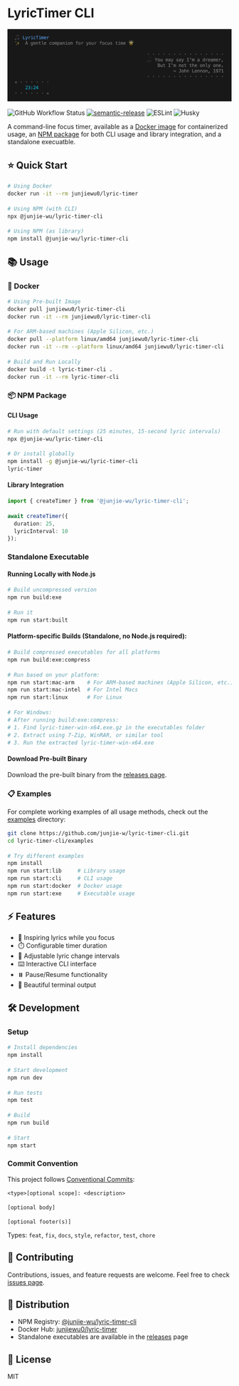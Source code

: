# LyricTimer CLI
![lyric-timer-demo](.github/assets/lyric-timer-demo.png)

![GitHub Workflow Status](https://img.shields.io/github/actions/workflow/status/junjie-w/lyric-timer-cli/ci.yml)
[![semantic-release](https://img.shields.io/badge/semantic--release-enabled-brightgreen?logo=semantic-release)](https://github.com/semantic-release/semantic-release)
![ESLint](https://img.shields.io/badge/ESLint-enabled-brightgreen)
![Husky](https://img.shields.io/badge/Husky-enabled-brightgreen)

A command-line focus timer, available as a [Docker image](https://hub.docker.com/r/junjiewu0/lyric-timer-cli) for containerized usage, an [NPM package](https://www.npmjs.com/package/@junjie-wu/lyric-timer-cli) for both CLI usage and library integration, and a standalone execuatble.

## ⭐ Quick Start

```bash
# Using Docker
docker run -it --rm junjiewu0/lyric-timer

# Using NPM (with CLI)
npx @junjie-wu/lyric-timer-cli

# Using NPM (as library)
npm install @junjie-wu/lyric-timer-cli
```

## 📚 Usage

### 🐳 Docker

```bash
# Using Pre-built Image
docker pull junjiewu0/lyric-timer-cli
docker run -it --rm junjiewu0/lyric-timer-cli

# For ARM-based machines (Apple Silicon, etc.)
docker pull --platform linux/amd64 junjiewu0/lyric-timer-cli
docker run -it --rm --platform linux/amd64 junjiewu0/lyric-timer-cli

# Build and Run Locally
docker build -t lyric-timer-cli .
docker run -it --rm lyric-timer-cli
```

### 📦 NPM Package

#### CLI Usage

```bash
# Run with default settings (25 minutes, 15-second lyric intervals)
npx @junjie-wu/lyric-timer-cli

# Or install globally
npm install -g @junjie-wu/lyric-timer-cli
lyric-timer
```

#### Library Integration

```typescript
import { createTimer } from '@junjie-wu/lyric-timer-cli';

await createTimer({
  duration: 25,
  lyricInterval: 10
});
```

### Standalone Executable

#### Running Locally with Node.js

```bash
# Build uncompressed version
npm run build:exe

# Run it
npm run start:built
```

#### Platform-specific Builds (Standalone, no Node.js required):

```bash
# Build compressed executables for all platforms
npm run build:exe:compress

# Run based on your platform:
npm run start:mac-arm    # For ARM-based machines (Apple Silicon, etc.)
npm run start:mac-intel  # For Intel Macs
npm run start:linux      # For Linux

# For Windows:
# After running build:exe:compress:
# 1. Find lyric-timer-win-x64.exe.gz in the executables folder
# 2. Extract using 7-Zip, WinRAR, or similar tool
# 3. Run the extracted lyric-timer-win-x64.exe
```

#### Download Pre-built Binary
Download the pre-built binary from the [releases page](https://github.com/junjie-w/lyric-timer-cli/releases).

### 📋 Examples
For complete working examples of all usage methods, check out the [examples](https://github.com/junjie-w/lyric-timer-cli/tree/main/examples) directory:
```bash
git clone https://github.com/junjie-w/lyric-timer-cli.git
cd lyric-timer-cli/examples

# Try different examples
npm install
npm run start:lib     # Library usage
npm run start:cli     # CLI usage
npm run start:docker  # Docker usage
npm run start:exe     # Executable usage
```

## ⚡ Features

- 🎵 Inspiring lyrics while you focus
- ⏱️ Configurable timer duration
- 🔄 Adjustable lyric change intervals
- ⌨️ Interactive CLI interface
- ⏸️ Pause/Resume functionality
- 🎨 Beautiful terminal output

## 🛠️ Development

### Setup

```bash
# Install dependencies
npm install

# Start development
npm run dev

# Run tests
npm test

# Build
npm run build

# Start
npm start
```

### Commit Convention

This project follows [Conventional Commits](https://www.conventionalcommits.org/):

```
<type>[optional scope]: <description>

[optional body]

[optional footer(s)]
```

Types: `feat`, `fix`, `docs`, `style`, `refactor`, `test`, `chore`

## 🤝 Contributing

Contributions, issues, and feature requests are welcome. Feel free to check [issues page](https://github.com/junjie-w/lyric-timer-cli/issues).

## 🚀 Distribution

- NPM Registry: [@junjie-wu/lyric-timer-cli](https://www.npmjs.com/package/@junjie-wu/lyric-timer-cli)
- Docker Hub: [junjiewu0/lyric-timer](https://hub.docker.com/r/junjiewu0/lyric-timer)
- Standalone executables are available in the [releases](https://github.com/junjie-w/lyric-timer-cli/releases) page

## 📄 License

MIT
